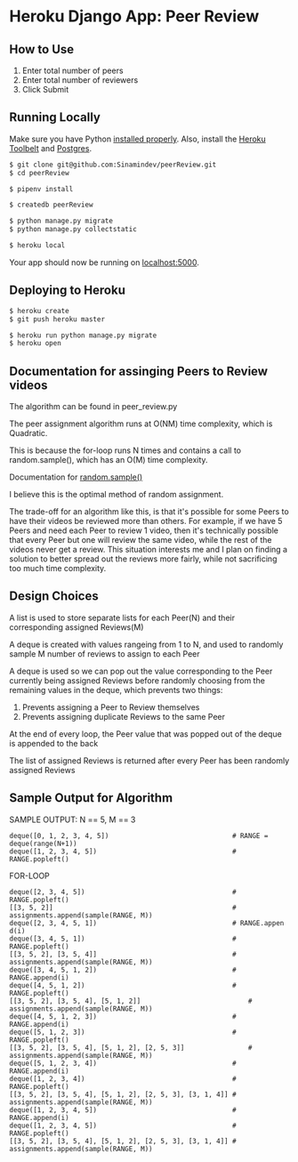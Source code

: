 # Heroku Django App: Peer Review
 

## How to Use

 1. Enter total number of peers
 2. Enter total number of reviewers
 3. Click Submit

## Running Locally

Make sure you have Python [installed properly](http://install.python-guide.org).  Also, install the [Heroku Toolbelt](https://toolbelt.heroku.com/) and [Postgres](https://devcenter.heroku.com/articles/heroku-postgresql#local-setup).

```sh
$ git clone git@github.com:Sinamindev/peerReview.git
$ cd peerReview

$ pipenv install

$ createdb peerReview

$ python manage.py migrate
$ python manage.py collectstatic

$ heroku local
```

Your app should now be running on [localhost:5000](http://localhost:5000/).

## Deploying to Heroku

```sh
$ heroku create
$ git push heroku master

$ heroku run python manage.py migrate
$ heroku open
```
## Documentation for assinging Peers to Review videos

The algorithm can be found in peer_review.py

The peer assignment algorithm runs at O(NM) time complexity, which is Quadratic.

This is because the for-loop runs N times and contains a call to random.sample(), which has an O(M) time complexity.

Documentation for [random.sample()](https://hg.python.org/cpython/file/ab500b297900/Lib/random.py#l267)

I believe this is the optimal method of random assignment. 

The trade-off for an algorithm like this, is that it's possible for some Peers to have their videos be reviewed more than others. For example, if we have 5 Peers and need each Peer to review 1 video, then it's technically possible that every Peer but one will review the same video, while the rest of the videos never get a review. This situation interests me and I plan on finding a solution to better spread out the reviews more fairly, while not sacrificing too much time complexity.  

## Design Choices
A list is used to store separate lists for each Peer(N) and their corresponding assigned Reviews(M)  

A deque is created with values rangeing from 1 to N, and used to randomly sample M number of reviews to assign to each Peer
 
A deque is used so we can pop out the value corresponding to the Peer currently being assigned Reviews before randomly choosing from the remaining values in the deque, which prevents two things:
 1. Prevents assigning a Peer to Review themselves
 2. Prevents assigning duplicate Reviews to the same Peer

At the end of every loop, the Peer value that was popped out of the deque is appended to the back

The list of assigned Reviews is returned after every Peer has been randomly assigned Reviews

## Sample Output for Algorithm

SAMPLE OUTPUT: N == 5, M == 3

	deque([0, 1, 2, 3, 4, 5])								# RANGE = deque(range(N+1))
	deque([1, 2, 3, 4, 5])									# RANGE.popleft()
FOR-LOOP
	
	deque([2, 3, 4, 5])										# RANGE.popleft()
	[[3, 5, 2]]												# assignments.append(sample(RANGE, M))
	deque([2, 3, 4, 5, 1])									# RANGE.appen d(i)
	deque([3, 4, 5, 1])										# RANGE.popleft()
	[[3, 5, 2], [3, 5, 4]]									# assignments.append(sample(RANGE, M))
	deque([3, 4, 5, 1, 2])									# RANGE.append(i)
	deque([4, 5, 1, 2])										# RANGE.popleft()
	[[3, 5, 2], [3, 5, 4], [5, 1, 2]]							# assignments.append(sample(RANGE, M))
	deque([4, 5, 1, 2, 3])									# RANGE.append(i)
	deque([5, 1, 2, 3])										# RANGE.popleft()
	[[3, 5, 2], [3, 5, 4], [5, 1, 2], [2, 5, 3]]				# assignments.append(sample(RANGE, M))
	deque([5, 1, 2, 3, 4])									# RANGE.append(i)
	deque([1, 2, 3, 4])										# RANGE.popleft()
	[[3, 5, 2], [3, 5, 4], [5, 1, 2], [2, 5, 3], [3, 1, 4]]	# assignments.append(sample(RANGE, M))
	deque([1, 2, 3, 4, 5])									# RANGE.append(i)
	deque([1, 2, 3, 4, 5])									# RANGE.popleft()
	[[3, 5, 2], [3, 5, 4], [5, 1, 2], [2, 5, 3], [3, 1, 4]]	# assignments.append(sample(RANGE, M))
